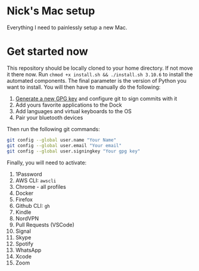 # Nick's Mac setup

Everything I need to painlessly setup a new Mac.

# Get started now

This repository should be locally cloned to your home directory. If not move it there
now. Run `chmod +x install.sh && ./install.sh 3.10.6` to install the automated
components. The final parameter is the version of Python you want to install. You will
then have to manually do the following:

1. [Generate a new GPG key](https://docs.github.com/en/authentication/managing-commit-signature-verification/generating-a-new-gpg-key)
   and configure git to sign commits with it
1. Add yours favorite applications to the Dock
1. Add languages and virtual keyboards to the OS
1. Pair your bluetooth devices

Then run the following git commands:

```bash
git config --global user.name "Your Name"
git config --global user.email "Your email"
git config --global user.signingkey "Your gpg key"
```

Finally, you will need to activate:

1. 1Password
1. AWS CLI: `awscli`
1. Chrome - all profiles
1. Docker
1. Firefox
1. Github CLI: `gh`
1. Kindle
1. NordVPN
1. Pull Requests (VSCode)
1. Signal
1. Skype
1. Spotify
1. WhatsApp
1. Xcode
1. Zoom

